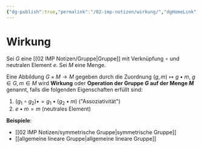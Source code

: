 ```yaml
---
{"dg-publish":true,"permalink":"/02-imp-notizen/wirkung/","dgHomeLink":true,"dgPassFrontmatter":false}
---
```



# Wirkung

Sei $G$ eine [[02 IMP Notizen/Gruppe|Gruppe]] mit Verknüpfung $\circ$ und neutralen Element $e$. 
Sei $M$ eine Menge. 

Eine Abbildung $G\times M\to M$ gegeben durch die Zuordnung $(g,m)\mapsto g\bullet m$, $g\in G, m\in M$ wird **Wirkung** oder **Operation der Gruppe $G$ auf der Menge $M$** genannt, falls die folgenden Eigenschaften erfüllt sind: 

1. $(g_1\circ g_2)\bullet=g_1\bullet(g_2\bullet m)$ ("Assoziativität")
2. $e\bullet m=m$ (neutrales Element)

**Beispiele**: 
- [[02 IMP Notizen/symmetrische Gruppe|symmetrische Gruppe]]
- [[allgemeine lineare Gruppe|allgemeine lineare Gruppe]]